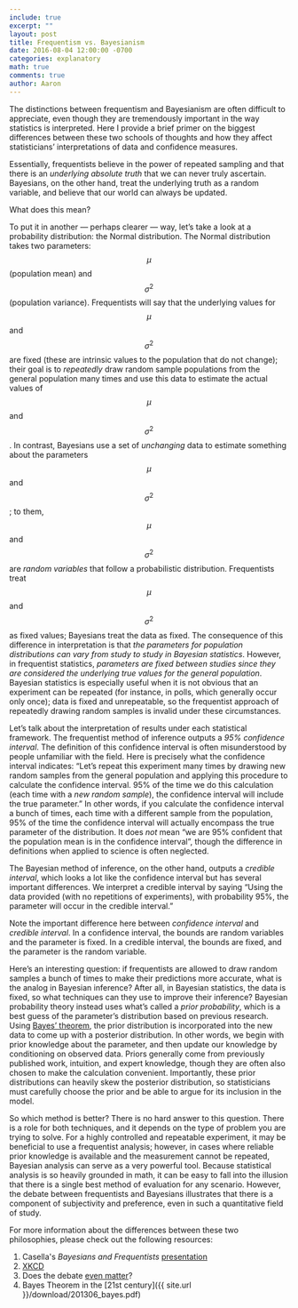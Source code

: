 ```yaml
---
include: true
excerpt: ""
layout: post
title: Frequentism vs. Bayesianism 
date: 2016-08-04 12:00:00 -0700
categories: explanatory 
math: true
comments: true
author: Aaron
---
```

The distinctions between frequentism and Bayesianism are often difficult to appreciate, even though they are tremendously important in the way statistics is interpreted. Here I provide a brief primer on the biggest differences between these two schools of thoughts and how they affect statisticians’ interpretations of data and confidence measures.

Essentially, frequentists believe in the power of repeated sampling and that there is an *underlying absolute truth* that we can never truly ascertain. Bayesians, on the other hand, treat the underlying truth as a random variable, and believe that our world can always be updated.

What does this mean?

To put it in another — perhaps clearer — way, let’s take a look at a probability distribution: the Normal distribution. The Normal distribution takes two parameters: $$\mu$$ (population mean) and $$\sigma^2$$ (population variance). Frequentists will say that the underlying values for $$\mu$$ and $$\sigma^2$$ are fixed (these are intrinsic values to the population that do not change); their goal is to *repeatedly* draw random sample populations from the general population many times and use this data to estimate the actual values of $$\mu$$ and $$\sigma^2$$. In contrast, Bayesians use a set of *unchanging* data to estimate something about the parameters $$\mu$$ and $$\sigma^2$$; to them, $$\mu$$ and $$\sigma^2$$ are *random variables* that follow a probabilistic distribution. Frequentists treat $$\mu$$ and $$\sigma^2$$ as fixed values; Bayesians treat the data as fixed. The consequence of this difference in interpretation is that *the parameters for population distributions can vary from study to study in Bayesian statistics*. However, in frequentist statistics, *parameters are fixed between studies since they are considered the underlying true values for the general population*. Bayesian statistics is especially useful when it is not obvious that an experiment can be repeated (for instance, in polls, which generally occur only once); data is fixed and unrepeatable, so the frequentist approach of repeatedly drawing random samples is invalid under these circumstances.

Let’s talk about the interpretation of results under each statistical framework. The frequentist method of inference outputs a *95% confidence interval*. The definition of this confidence interval is often misunderstood by people unfamiliar with the field. Here is precisely what the confidence interval indicates: “Let’s repeat this experiment many times by drawing new random samples from the general population and applying this procedure to calculate the confidence interval. 95% of the time we do this calculation (each time with a *new random sample*), the confidence interval will include the true parameter.” In other words, if you calculate the confidence interval a bunch of times, each time with a different sample from the population, 95% of the time the confidence interval will actually encompass the true parameter of the distribution. It does *not* mean “we are 95% confident that the population mean is in the confidence interval”, though the difference in definitions when applied to science is often neglected.

The Bayesian method of inference, on the other hand, outputs a *credible interval*, which looks a lot like the confidence interval but has several important differences. We interpret a credible interval by saying “Using the data provided (with no repetitions of experiments), with probability 95%, the parameter will occur in the credible interval.”

Note the important difference here between *confidence interval* and *credible interval*. In a confidence interval, the bounds are random variables and the parameter is fixed. In a credible interval, the bounds are fixed, and the parameter is the random variable.

Here’s an interesting question: if frequentists are allowed to draw random samples a bunch of times to make their predictions more accurate, what is the analog in Bayesian inference? After all, in Bayesian statistics, the data is fixed, so what techniques can they use to improve their inference? Bayesian probability theory instead uses what’s called a *prior probability*, which is a best guess of the parameter’s distribution based on previous research. Using [Bayes’ theorem](https://en.wikipedia.org/wiki/Bayes%27_theorem), the prior distribution is incorporated into the new data to come up with a posterior distribution. In other words, we begin with prior knowledge about the parameter, and then update our knowledge by conditioning on observed data. Priors generally come from previously published work, intuition, and expert knowledge, though they are often also chosen to make the calculation convenient. Importantly, these prior distributions can heavily skew the posterior distribution, so statisticians must carefully choose the prior and be able to argue for its inclusion in the model.

So which method is better? There is no hard answer to this question. There is a role for both techniques, and it depends on the type of problem you are trying to solve. For a highly controlled and repeatable experiment, it may be beneficial to use a frequentist analysis; however, in cases where reliable prior knowledge is available and the measurement cannot be repeated, Bayesian analysis can serve as a very powerful tool. Because statistical analysis is so heavily grounded in math, it can be easy to fall into the illusion that there is a single best method of evaluation for any scenario. However, the debate between frequentists and Bayesians illustrates that there is a component of subjectivity and preference, even in such a quantitative field of study.

For more information about the differences between these two philosophies, please check out the following resources:

1. Casella's *Bayesians and Frequentists* [presentation](http://www.stat.ufl.edu/archived/casella/Talks/BayesRefresher.pdf)
2. [XKCD](https://xkcd.com/1132/)
3. Does the debate [even matter](http://simplystatistics.org/2014/10/13/as-an-applied-statistician-i-find-the-frequentists-versus-bayesians-debate-completely-inconsequential/)?
4. Bayes Theorem in the [21st century]({{ site.url }}/download/201306_bayes.pdf)